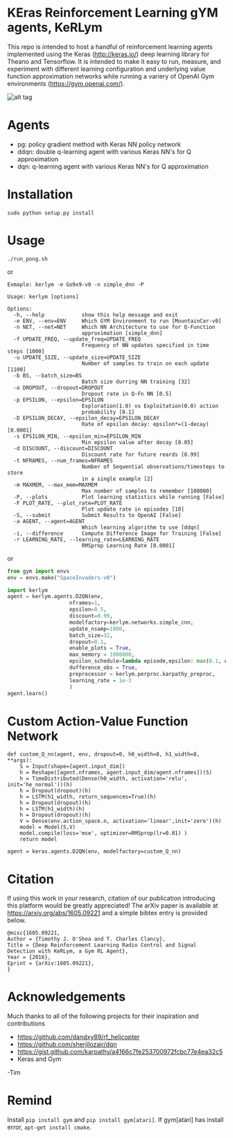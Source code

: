 # KEras Reinforcement Learning gYM agents, KeRLym

This repo is intended to host a handful of reinforcement learning agents implemented using the Keras (http://keras.io/) deep learning library for Theano and Tensorflow.
It is intended to make it easy to run, measure, and experiment with different learning configuration and underlying value function approximation networks while running a variery of OpenAI Gym environments (https://gym.openai.com/).

![alt tag](https://pbs.twimg.com/media/Ciq7nJJUYAEB4rK.jpg:large)


# Agents

 - pg: policy gradient method with Keras NN policy network
 - ddqn: double q-learning agent with various Keras NN's for Q approximation
 - dqn: q-learning agent with various Keras NN's for Q approximation

# Installation

```
sudo python setup.py install
```

# Usage

```
./run_pong.sh
```

or

```
Exmaple: kerlym -e Go9x9-v0 -n simple_dnn -P

Usage: kerlym [options]

Options:
  -h, --help            show this help message and exit
  -e ENV, --env=ENV     Which GYM Environment to run [MountainCar-v0]
  -n NET, --net=NET     Which NN Architecture to use for Q-Function
                        approximation [simple_dnn]
  -f UPDATE_FREQ, --update_freq=UPDATE_FREQ
                        Frequency of NN updates specified in time steps [1000]
  -u UPDATE_SIZE, --update_size=UPDATE_SIZE
                        Number of samples to train on each update [1100]
  -b BS, --batch_size=BS
                        Batch size durring NN training [32]
  -o DROPOUT, --dropout=DROPOUT
                        Dropout rate in Q-Fn NN [0.5]
  -p EPSILON, --epsilon=EPSILON
                        Exploration(1.0) vs Exploitation(0.0) action
                        probability [0.1]
  -D EPSILON_DECAY, --epsilon_decay=EPSILON_DECAY
                        Rate of epsilon decay: epsilon*=(1-decay) [0.0001]
  -s EPSILON_MIN, --epsilon_min=EPSILON_MIN
                        Min epsilon value after decay [0.05]
  -d DISCOUNT, --discount=DISCOUNT
                        Discount rate for future reards [0.99]
  -t NFRAMES, --num_frames=NFRAMES
                        Number of Sequential observations/timesteps to store
                        in a single example [2]
  -m MAXMEM, --max_mem=MAXMEM
                        Max number of samples to remember [100000]
  -P, --plots           Plot learning statistics while running [False]
  -F PLOT_RATE, --plot_rate=PLOT_RATE
                        Plot update rate in episodes [10]
  -S, --submit          Submit Results to OpenAI [False]
  -a AGENT, --agent=AGENT
                        Which learning algorithm to use [ddqn]
  -i, --difference      Compute Difference Image for Training [False]
  -r LEARNING_RATE, --learning_rate=LEARNING_RATE
                        RMSprop Learning Rate [0.0001]
```

or

```python
from gym import envs
env = envs.make("SpaceInvaders-v0")

import kerlym
agent = kerlym.agents.D2QN(env, 
                    nframes=1, 
                    epsilon=0.5, 
                    discount=0.99, 
                    modelfactory=kerlym.networks.simple_cnn,
                    update_nsamp=1000, 
                    batch_size=32, 
                    dropout=0.1, 
                    enable_plots = True, 
                    max_memory = 1000000, 
                    epsilon_schedule=lambda episode,epsilon: max(0.1, epsilon*(1-1e-4)),                
                    dufference_obs = True,
                    preprocessor = kerlym.perproc.karpathy_preproc,
                    learning_rate = 1e-3
                    )
agent.learn()
```

# Custom Action-Value Function Network

```
def custom_Q_nn(agent, env, dropout=0, h0_width=8, h1_width=8, **args):
    S = Input(shape=[agent.input_dim])
    h = Reshape([agent.nframes, agent.input_dim/agent.nframes])(S)
    h = TimeDistributed(Dense(h0_width, activation='relu', init='he_normal'))(h)
    h = Dropout(dropout)(h)
    h = LSTM(h1_width, return_sequences=True)(h)
    h = Dropout(dropout)(h)
    h = LSTM(h1_width)(h)
    h = Dropout(dropout)(h)
    V = Dense(env.action_space.n, activation='linear',init='zero')(h)
    model = Model(S,V)
    model.compile(loss='mse', optimizer=RMSprop(lr=0.01) )
    return model

agent = keras.agents.D2QN(env, modelfactory=custom_Q_nn)

```

# Citation

If using this work in your research, citation of our publication introducing this platform would be greatly appreciated!
The arXiv paper is available at https://arxiv.org/abs/1605.09221 and a simple bibtex entry is provided below.

```
@misc{1605.09221,
Author = {Timothy J. O'Shea and T. Charles Clancy},
Title = {Deep Reinforcement Learning Radio Control and Signal Detection with KeRLym, a Gym RL Agent},
Year = {2016},
Eprint = {arXiv:1605.09221},
}
```

# Acknowledgements

Much thanks to all of the following projects for their inspiration and contributions
 - https://github.com/dandxy89/rf_helicopter
 - https://github.com/sherjilozair/dqn
 - https://gist.github.com/karpathy/a4166c7fe253700972fcbc77e4ea32c5
 - Keras and Gym

-Tim

# Remind
Install `pip install gym` and `pip install gym[atari]`. If gym[atari] has install error, `apt-get install cmake`.
